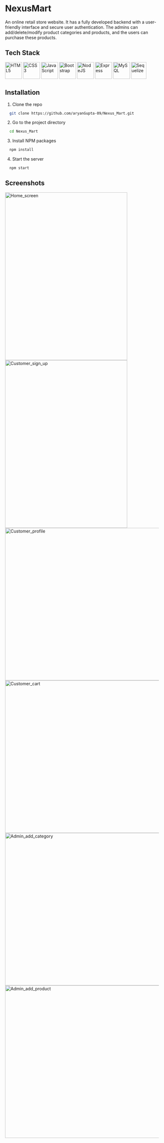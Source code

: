 # NexusMart

An online retail store website. It has a fully developed backend with a user-friendly interface and secure user authentication.
The admins can add/delete/modify product categories and products, and the users can purchase these products.

## Tech Stack

<a href="https://developer.mozilla.org/en-US/docs/Glossary/HTML5" target="_blank" rel="noreferrer"><img src="https://raw.githubusercontent.com/danielcranney/readme-generator/main/public/icons/skills/html5-colored.svg" width="55" height="55" alt="HTML5" /></a>
<a href="https://www.w3.org/TR/CSS/#css" target="_blank" rel="noreferrer"><img src="https://raw.githubusercontent.com/danielcranney/readme-generator/main/public/icons/skills/css3-colored.svg" width="55" height="55" alt="CSS3" /></a>
<a href="https://developer.mozilla.org/en-US/docs/Web/JavaScript" target="_blank" rel="noreferrer"><img src="https://raw.githubusercontent.com/danielcranney/readme-generator/main/public/icons/skills/javascript-colored.svg" width="55" height="55" alt="JavaScript" /></a>
<a href="https://getbootstrap.com/" target="_blank" rel="noreferrer"><img src="https://raw.githubusercontent.com/danielcranney/readme-generator/main/public/icons/skills/bootstrap-colored.svg" width="55" height="55" alt="Bootstrap" /></a>
<a href="https://nodejs.org/en/" target="_blank" rel="noreferrer"><img src="https://raw.githubusercontent.com/danielcranney/readme-generator/main/public/icons/skills/nodejs-colored.svg" width="55" height="55" alt="NodeJS" /></a>
<a href="https://expressjs.com/" target="_blank" rel="noreferrer"><img src="https://raw.githubusercontent.com/danielcranney/readme-generator/main/public/icons/skills/express-dark.svg" width="55" height="55" alt="Express" /></a>
<a href="https://www.mysql.com/" target="_blank" rel="noreferrer"><img src="https://raw.githubusercontent.com/danielcranney/readme-generator/main/public/icons/skills/mysql-colored.svg" width="55" height="55" alt="MySQL" /></a>
<a href="https://sequelize.org/" target="_blank" rel="noreferrer"><img src="https://user-images.githubusercontent.com/97445947/268622758-f42dab55-46e4-4b08-ab45-9ac245d03eb3.png" width="50" height="55" alt="Sequelize" /></a>

## Installation

1. Clone the repo
```bash
  git clone https://github.com/aryanGupta-09/Nexus_Mart.git
```

2. Go to the project directory
```bash
  cd Nexus_Mart
```

3. Install NPM packages
```bash
  npm install
```

4. Start the server
```bash
  npm start
```

## Screenshots

<img src="https://github.com/aryanGupta-09/Nexus_Mart/assets/96881807/508243fa-e436-4bda-8b8c-f0d63ed9d498" alt="Home_screen" width="400" height="550" />
<img src="https://github.com/aryanGupta-09/Nexus_Mart/assets/96881807/a3968d35-35d7-4b0a-861a-59f9b50723dc" alt="Customer_sign_up" width="400" height="550" />
<img src="https://github.com/aryanGupta-09/Nexus_Mart/assets/96881807/65055829-8133-49f5-8b1f-5b2730c2ecf7" alt="Customer_profile" width="1000" height="500" />
<img src="https://github.com/aryanGupta-09/Nexus_Mart/assets/96881807/d2bbf124-7151-42f6-9569-7e6182546cea" alt="Customer_cart" width="1000" height="500" />
<img src="https://github.com/aryanGupta-09/Nexus_Mart/assets/96881807/cf1b8e31-4df9-45fb-9e16-c94262dd99a2" alt="Admin_add_category" width="1000" height="500" />
<img src="https://github.com/aryanGupta-09/Nexus_Mart/assets/96881807/1bd1e90a-5e2a-4152-822c-5562a4d8aa1d" alt="Admin_add_product" width="1000" height="500" />
